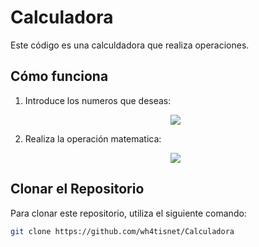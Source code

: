 # Calculadora

Este código es una calculdadora que realiza operaciones.

## Cómo funciona

1. Introduce los numeros que deseas:

   <p align="center">
     <img src="https://github.com/user-attachments/assets/aa9fbb68-7e6a-4f23-882e-842e0c676a88">
   </p>

2. Realiza la operación matematica:

   <p align="center">
     <img src="https://github.com/user-attachments/assets/8f8aadd5-52ed-481e-8666-112dadf2b404">
   </p>

## Clonar el Repositorio

Para clonar este repositorio, utiliza el siguiente comando:

   ```bash
   git clone https://github.com/wh4tisnet/Calculadora
   ```

